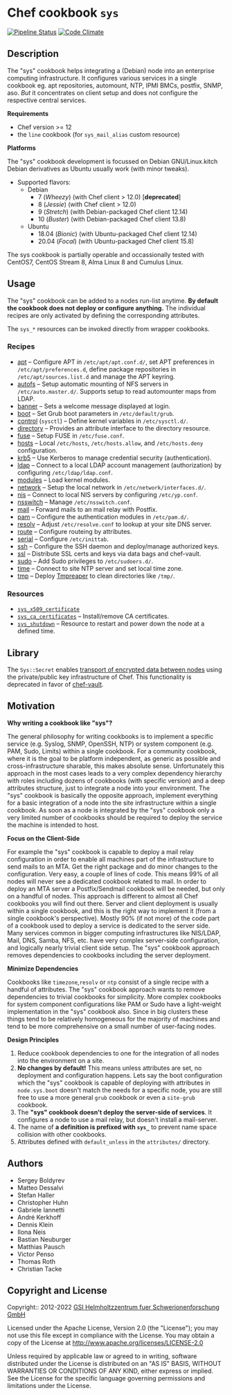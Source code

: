 # Chef cookbook `sys`

[![Pipeline Status](https://git.gsi.de/chef/cookbooks/sys/badges/master/pipeline.svg?ignore_skipped=true)](https://git.gsi.de/chef/cookbooks/sys/-/pipelines)
[![Code Climate](https://codeclimate.com/github/GSI-HPC/sys-chef-cookbook/badges/gpa.svg)](https://codeclimate.com/github/GSI-HPC/sys-chef-cookbook)

## Description

The "sys" cookbook helps integrating a (Debian) node into an enterprise computing infrastructure.
It configures various services in a single cookbook eg. apt repositories,
automount, NTP, IPMI BMCs, postfix, SNMP, aso.
*But* it concentrates on client setup and does not configure the respective central services.

**Requirements**

* Chef version >= 12
* the `line` cookbook (for `sys_mail_alias` custom resource)

**Platforms**

The "sys" cookbook development is focussed on Debian GNU/Linux.kitch
Debian derivatives as Ubuntu usually work (with minor tweaks).

* Supported flavors:
  - Debian
    - 7 (_Wheezy_) (with Chef client > 12.0) [**deprecated**]
    - 8 (_Jessie_) (with Chef client > 12.0)
    - 9 (_Stretch_) (with Debian-packaged Chef client 12.14)
    - 10 (_Buster_) (with Debian-packaged Chef client 13.8)
  - Ubuntu
    - 18.04 (_Bionic_) (with Ubuntu-packaged Chef client 12.14)
    - 20.04 (_Focal_) (with Ubuntu-packaged Chef client 15.8)

The sys cookbook is partially operable and occassionally tested with
CentOS7, CentOS Stream 8, Alma Linux 8 and Cumulus Linux.

## Usage

The "sys" cookbook can be added to a nodes run-list anytime.
**By default the cookbook does not deploy or configure anything.**
The individual recipes are only activated by defining the corresponding
attributes.

The `sys_*` resources can be invoked directly
from wrapper cookbooks.

### Recipes

* [apt](documents/apt.md) – Configure APT in `/etc/apt/apt.conf.d/`,
  set APT preferences in `/etc/apt/preferences.d`,
  define package repositories in `/etc/apt/sources.list.d` and
  manage the APT keyring.
* [autofs](documents/autofs.md) – Setup automatic mounting of NFS servers in
  `/etc/auto.master.d/`. Supports setup to read automounter maps from LDAP.
* [banner](documents/banner.md) – Sets a welcome message displayed at login.
* [boot](documents/boot.md) – Set Grub boot parameters in `/etc/default/grub`.
* [control](documents/sysctl.md) (`sysctl`) – Define kernel variables in `/etc/sysctl.d/`.
* [directory](documents/directory.md) – Provides an attribute interface to the directory resource.
* [fuse](documents/fuse.md) – Setup FUSE in `/etc/fuse.conf`.
* [hosts](documents/hosts.md) – Local `/etc/hosts`, `/etc/hosts.allow`, and `/etc/hosts.deny` configuration.
* [krb5](documents/krb5.md) – Use Kerberos to manage credential security (authentication).
* [ldap](documents/ldap.md) – Connect to a local LDAP account management (authorization) by configuring `/etc/ldap/ldap.conf`.
* [modules](documents/modules.md) – Load kernel modules.
* [network](documents/interfaces.md) – Setup the local network in `/etc/network/interfaces.d/`.
* [nis](documents/nis.md) – Connect to local NIS servers by configuring `/etc/yp.conf`.
* [nsswitch](documents/nsswitch.md) – Manage `/etc/nsswitch.conf`.
* [mail](documents/mail.md) – Forward mails to an mail relay with Postfix.
* [pam](documents/pam.md) – Configure the authentication modules in `/etc/pam.d/`.
* [resolv](documents/resolv.md) – Adjust `/etc/resolve.conf` to lookup at your site DNS server.
* [route](documents/route.md) – Configure routeing by attributes.
* [serial](documents/serial.md) – Configure `/etc/inittab`.
* [ssh](documents/ssh.md) – Configure the SSH daemon and deploy/manage authorized keys.
* [ssl](documents/ssl.md) – Distribute SSL certs and keys via data bags and chef-vault.
* [sudo](documents/sudo.md) – Add Sudo privileges to `/etc/sudoers.d/`.
* [time](documents/time.md) – Connect to site NTP server and set local time zone.
* [tmp](documents/tmp.md) – Deploy [Tmpreaper][reaper] to clean directories like `/tmp/`.

### Resources
* [`sys_x509_certificate`](documents/resources/sys_x509_certificate.md)
* [`sys_ca_certificates`](documents/ca_certificates.md) – Install/remove CA certificates.
* [`sys_shutdown`](documents/shutdown.md) – Resource to restart and power down the node at a defined time.

[reaper]: http://packages.debian.org/search?keywords=tmpreaper

## Library

The `Sys::Secret` enables [transport of encrypted data between nodes](documents/secret.md)
using the private/public key infrastructure of Chef.
This functionality is deprecated
in favor of [chef-vault](https://docs.chef.io/workstation/chef_vault).

## Motivation

**Why writing a cookbook like "sys"?**

The general philosophy for writing cookbooks is to implement a specific service (e.g. Syslog, SNMP, OpenSSH, NTP) or system component (e.g. PAM, Sudo, Limits) within a single cookbook. For a community cookbook, where it is the goal to be platform independent, as generic as possible and cross-infrastructure sharable, this makes absolute sense. Unfortunately this approach in the most cases leads to a very complex dependency hierarchy with roles including dozens of cookbooks (with specific version) and a deep attributes structure, just to integrate a node into your environment. The "sys" cookbook is basically the opposite approach, implement everything for a basic integration of a node into the site infrastructure within a single cookbook. As soon as a node is integrated by the "sys" cookbook only a very limited number of cookbooks should be required to deploy the service the machine is intended to host.

**Focus on the Client-Side**

For example the "sys" cookbook is capable to deploy a mail relay configuration in order to enable all machines part of the infrastructure to send mails to an MTA. Get the right package and do minor changes to the configuration. Very easy, a couple of lines of code. This means 99% of all nodes will never see a dedicated cookbook related to mail. In order to deploy an MTA server a Postfix/Sendmail cookbook will be needed, but only on a handful of nodes. This approach is different to almost all Chef cookbooks you will find out there. Server and client deployment is usually within a single cookbook, and this is the right way to implement it (from a single cookbook's perspective). Mostly 90% (if not more) of the code part of a cookbook used to deploy a service is dedicated to the server side. Many services common in bigger computing infrastructures like NIS/LDAP, Mail, DNS, Samba, NFS, etc. have very complex server-side configuration, and logically nearly trivial client side setup. The "sys" cookbook approach removes dependencies to cookbooks including the server deployment.

**Minimize Dependencies**

Cookbooks like `timezone`,`resolv` or `ntp` consist of a single recipe with a handful of attributes. The "sys" cookbook approach wants to remove dependencies to trivial cookbooks for simplicity. More complex cookbooks for system component configurations like PAM or Sudo have a light-weight implementation in the "sys" cookbook also. Since in big clusters these things tend to be relatively homogeneous for the majority of machines and tend to be more comprehensive on a small number of user-facing nodes.

**Design Principles**

1. Reduce cookbook dependencies to one for the integration of all nodes into the environment on a site.
2. **No changes by default!** This means unless attributes are set, no deployment and configuration happens. Lets say the boot configuration which the "sys" cookbook is capable of deploying with attributes in `node.sys.boot` doesn't match the needs for a specific node, you are still free to use a more general `grub` cookbook or even a `site-grub` cookbook.
3. The **"sys" cookbook doesn't deploy the server-side of services**. It configures a node to use a mail relay, but doesn't install a mail-server.
4. The name of **a definition is prefixed with `sys_`** to prevent name space collision with other cookbooks.
5. Attributes defined with `default_unless` in the `attributes/` directory.

## Authors

* Sergey Boldyrev
* Matteo Dessalvi
* Stefan Haller
* Christopher Huhn
* Gabriele Iannetti
* André Kerkhoff
* Dennis Klein
* Ilona Neis
* Bastian Neuburger
* Matthias Pausch
* Victor Penso
* Thomas Roth
* Christian Tacke

## Copyright and License

Copyright:: 2012-2022 [GSI Helmholtzzentrum fuer Schwerionenforschung GmbH](https://gsi.de)

Licensed under the Apache License, Version 2.0 (the "License");
you may not use this file except in compliance with the License.
You may obtain a copy of the License at
http://www.apache.org/licenses/LICENSE-2.0

Unless required by applicable law or agreed to in writing, software
distributed under the License is distributed on an "AS IS" BASIS,
WITHOUT WARRANTIES OR CONDITIONS OF ANY KIND, either express or implied.
See the License for the specific language governing permissions and
limitations under the License.
